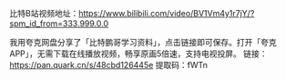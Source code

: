 比特B站视频地址：https://www.bilibili.com/video/BV1Vm4y1r7jY/?spm_id_from=333.999.0.0

我用夸克网盘分享了「比特鹏哥学习资料」，点击链接即可保存。打开「夸克APP」，无需下载在线播放视频，畅享原画5倍速，支持电视投屏。
链接：https://pan.quark.cn/s/48cbd126445e
提取码：fWTn

